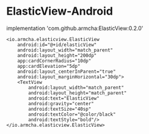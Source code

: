 # ElasticView-Android

implementation 'com.github.armcha:ElasticView:0.2.0'


<?xml version="1.0" encoding="utf-8"?>
<RelativeLayout
    xmlns:android="http://schemas.android.com/apk/res/android"
    xmlns:app="http://schemas.android.com/apk/res-auto"
    xmlns:tools="http://schemas.android.com/tools"
    android:layout_width="match_parent"
    android:layout_height="match_parent"
    tools:context=".MainActivity">

    <io.armcha.elasticview.ElasticView
        android:id="@+id/elasticView"
        android:layout_width="match_parent"
        android:layout_height="200dp"
        app:cardCornerRadius="10dp"
        app:cardElevation="5dp"
        android:layout_centerInParent="true"
        android:layout_marginHorizontal="30dp">
        <TextView
            android:layout_width="match_parent"
            android:layout_height="match_parent"
            android:text="ElasticView"
            android:gravity="center"
            android:textSize="40sp"
            android:textColor="@color/black"
            android:textStyle="bold"/>
    </io.armcha.elasticview.ElasticView>

</RelativeLayout>
